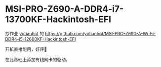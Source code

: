 # MSI-PRO-Z690-A-DDR4-i7-13700KF-Hackintosh-EFI

抄作业 [yutianhot](https://github.com/yutianhot) 的 https://github.com/yutianhot/MSI-PRO-Z690-A-Wi-Fi-DDR4-i5-12600KF-Hackintosh-EFI

开机直接能用，好评💯

在此基础上添加有线网卡的驱动。